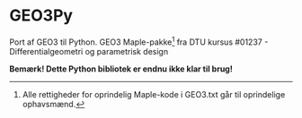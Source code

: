 # GEO3Py
Port af GEO3 til Python.
GEO3 Maple-pakke[^1] fra DTU kursus #01237 - Differentialgeometri og parametrisk design

**__Bemærk!__ Dette Python bibliotek er endnu ikke klar til brug!**

[^1]: Alle rettigheder for oprindelig Maple-kode i GEO3.txt går til oprindelige ophavsmænd.
